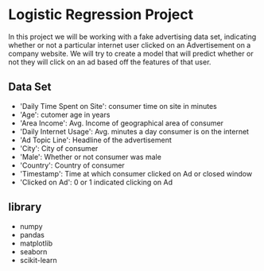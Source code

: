 # Logistic Regression Project
In this project we will be working with a fake advertising data set, 
indicating whether or not a particular internet user clicked on an Advertisement on a company website. 
We will try to create a model that will predict whether or not they will click on an ad based off the features of that user.

## Data Set
- 'Daily Time Spent on Site': consumer time on site in minutes
- 'Age': cutomer age in years
- 'Area Income': Avg. Income of geographical area of consumer
- 'Daily Internet Usage': Avg. minutes a day consumer is on the internet
- 'Ad Topic Line': Headline of the advertisement
- 'City': City of consumer
- 'Male': Whether or not consumer was male
- 'Country': Country of consumer
- 'Timestamp': Time at which consumer clicked on Ad or closed window
- 'Clicked on Ad': 0 or 1 indicated clicking on Ad

## library
- numpy
- pandas
- matplotlib
- seaborn
- scikit-learn
